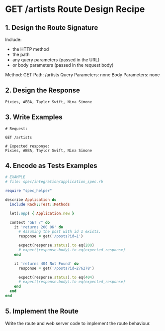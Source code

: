 # GET /artists Route Design Recipe

## 1. Design the Route Signature

Include:
  * the HTTP method
  * the path
  * any query parameters (passed in the URL)
  * or body parameters (passed in the request body)

Method: GET
Path: /artists
Query Parameters:
  none
Body Parameters:
  none

## 2. Design the Response

```
Pixies, ABBA, Taylor Swift, Nina Simone
```

## 3. Write Examples

```
# Request:

GET /artists

# Expected response:
Pixies, ABBA, Taylor Swift, Nina Simone
```

## 4. Encode as Tests Examples

```ruby
# EXAMPLE
# file: spec/integration/application_spec.rb

require "spec_helper"

describe Application do
  include Rack::Test::Methods

  let(:app) { Application.new }

  context "GET /" do
    it 'returns 200 OK' do
      # Assuming the post with id 1 exists.
      response = get('/posts?id=1')

      expect(response.status).to eq(200)
      # expect(response.body).to eq(expected_response)
    end

    it 'returns 404 Not Found' do
      response = get('/posts?id=276278')

      expect(response.status).to eq(404)
      # expect(response.body).to eq(expected_response)
    end
  end
end
```

## 5. Implement the Route

Write the route and web server code to implement the route behaviour.